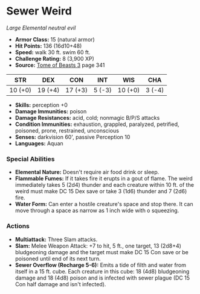 # Sewer Weird

*Large* *Elemental* *neutral evil*

- **Armor Class:** 15 (natural armor)
- **Hit Points:** 136 (16d10+48)
- **Speed:** walk 30 ft. swim 60 ft.
- **Challenge Rating:** 8 (3,900 XP)
- **Source:** [Tome of Beasts 3](https://koboldpress.com/kpstore/product/tome-of-beasts-3-for-5th-edition/) page 341

| STR | DEX | CON | INT | WIS | CHA |
| --- | --- | --- | --- | --- | --- |
| 10 (+0) | 19 (+4) | 17 (+3) | 5 (-3) | 10 (+0) | 3 (-4) |

- **Skills:** perception +0
- **Damage Immunities:** poison
- **Damage Resistances:** acid, cold; nonmagic B/P/S attacks
- **Condition Immunities:** exhaustion, grappled, paralyzed, petrified, poisoned, prone, restrained, unconscious
- **Senses:** darkvision 60', passive Perception 10 
- **Languages:** Aquan

### Special Abilities

- **Elemental Nature:** Doesn't require air food drink or sleep.
- **Flammable Fumes:** If it takes fire it erupts in a gout of flame. The weird immediately takes 5 (2d4) thunder and each creature within 10 ft. of the weird must make DC 15 Dex save or take 3 (1d6) thunder and 7 (2d6) fire.
- **Water Form:** Can enter a hostile creature's space and stop there. It can move through a space as narrow as 1 inch wide with o squeezing.

### Actions

- **Multiattack:** Three Slam attacks.
- **Slam:** Melee Weapon Attack: +7 to hit, 5 ft., one target, 13 (2d8+4) bludgeoning damage and the target must make DC 15 Con save or be poisoned until end of its next turn.
- **Sewer Overflow (Recharge 5-6):** Emits a tide of filth and water from itself in a 15 ft. cube. Each creature in this cube: 18 (4d8) bludgeoning damage and 18 (4d8) poison and is infected with sewer plague (DC 15 Con half damage and isn't infected).


